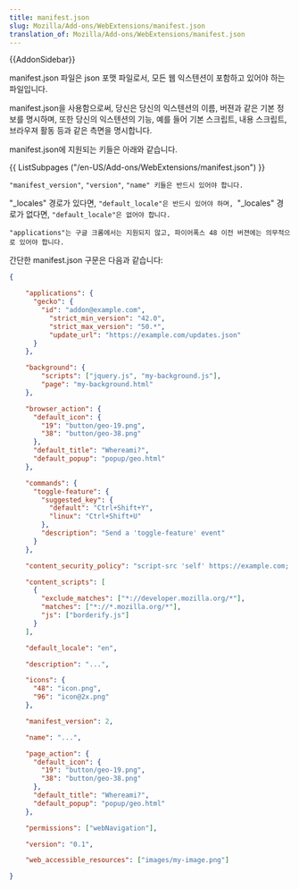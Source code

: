 ```yaml
---
title: manifest.json
slug: Mozilla/Add-ons/WebExtensions/manifest.json
translation_of: Mozilla/Add-ons/WebExtensions/manifest.json
---
```

{{AddonSidebar}}

manifest.json 파일은 json 포맷 파일로서, 모든 웹 익스텐션이 포함하고 있어야 하는 파일입니다.

manifest.json을 사용함으로써, 당신은 당신의 익스텐션의 이름, 버젼과 같은 기본 정보를 명시하며, 또한 당신의 익스텐션의 기능, 예를 들어 기본 스크립트, 내용 스크립트, 브라우져 활동 등과 같은 측면을 명시합니다.

manifest.json에 지원되는 키들은 아래와 같습니다.

{{ ListSubpages ("/en-US/Add-ons/WebExtensions/manifest.json") }}

`"manifest_version"`, `"version"`, `"name" 키들은 반드시 있어야 합니다.`

"\_locales" 경로가 있다면, `"default_locale"은 반드시 있어야 하며, `"\_locales" 경로가 없다면, `"default_locale"은 없어야 합니다.`

`"applications"는 구글 크롬에서는 지원되지 않고, 파이어폭스 48 이전 버젼에는 의무적으로 있어야 합니다.`

간단한 manifest.json 구문은 다음과 같습니다:

```json
{

    "applications": {
      "gecko": {
        "id": "addon@example.com",
          "strict_min_version": "42.0",
          "strict_max_version": "50.*",
          "update_url": "https://example.com/updates.json"
      }
    },

    "background": {
        "scripts": ["jquery.js", "my-background.js"],
        "page": "my-background.html"
    },

    "browser_action": {
      "default_icon": {
        "19": "button/geo-19.png",
        "38": "button/geo-38.png"
      },
      "default_title": "Whereami?",
      "default_popup": "popup/geo.html"
    },

    "commands": {
      "toggle-feature": {
        "suggested_key": {
          "default": "Ctrl+Shift+Y",
          "linux": "Ctrl+Shift+U"
        },
        "description": "Send a 'toggle-feature' event"
      }
    },

    "content_security_policy": "script-src 'self' https://example.com; object-src 'self'",

    "content_scripts": [
      {
        "exclude_matches": ["*://developer.mozilla.org/*"],
        "matches": ["*://*.mozilla.org/*"],
        "js": ["borderify.js"]
      }
    ],

    "default_locale": "en",

    "description": "...",

    "icons": {
      "48": "icon.png",
      "96": "icon@2x.png"
    },

    "manifest_version": 2,

    "name": "...",

    "page_action": {
      "default_icon": {
        "19": "button/geo-19.png",
        "38": "button/geo-38.png"
      },
      "default_title": "Whereami?",
      "default_popup": "popup/geo.html"
    },

    "permissions": ["webNavigation"],

    "version": "0.1",

    "web_accessible_resources": ["images/my-image.png"]

}
```

